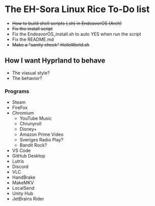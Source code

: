 # The EH-Sora Linux Rice To-Do list
*   <s>How to build shell scripts (.sh) in EndeavorOS (Arch)</s>
*   <s>Fix the install script</s>
*   Fix the EndeavorOS_install.sh to auto YES when run the script
*   Fix the README.md
*   <s>Make a "sanity check" HelloWorld.sh</s>

## How I want Hyprland to behave
- The viasual style?
- The behavior?

### Programs
* Steam
* FireFox
* Chromium
    * YouTube Music
    * Chrunyroll
    * Disney+
    * Amazon Prime Video
    * Sveriges Radio Play?
    * Bandit Rock?
* VS Code
* GitHub Desktop
* Lutris
* Discord
* VLC
* HandBrake
* MakeMKV
* LocalSend
* Unity Hub
* JetBrains Rider